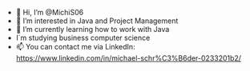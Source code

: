 - 👋 Hi, I’m @MichiS06
- 👀 I’m interested in Java and Project Management
- 🌱 I’m currently learning how to work with Java
- I´m studying business computer science
- 📫 You can contact me via LinkedIn: https://www.linkedin.com/in/michael-schr%C3%B6der-0233201b2/

<!---
MichiS06/MichiS06 is a ✨ special ✨ repository because its `README.md` (this file) appears on your GitHub profile.
You can click the Preview link to take a look at your changes.
--->
